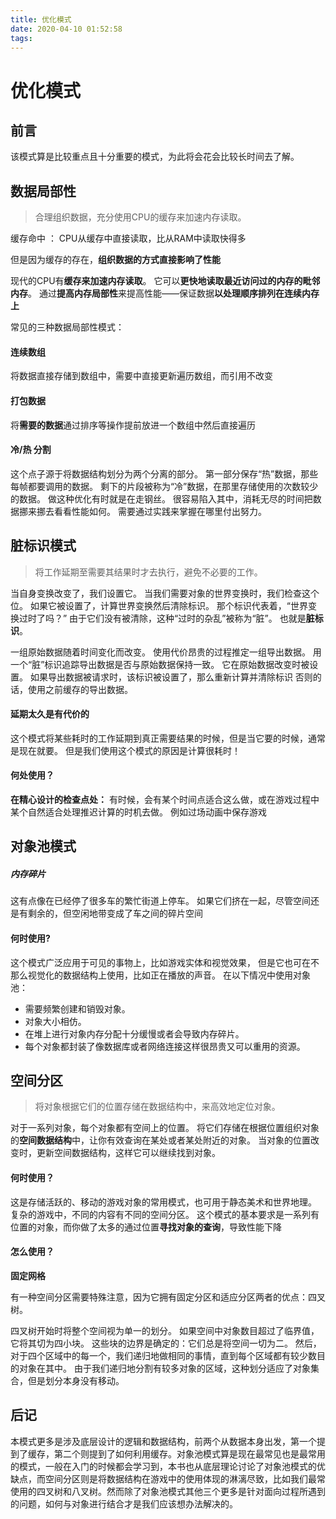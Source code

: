 ```yaml
---
title: 优化模式
date: 2020-04-10 01:52:58
tags:
---
```


# 优化模式
## 前言
该模式算是比较重点且十分重要的模式，为此将会花会比较长时间去了解。
<!--more-->
## 数据局部性
> 合理组织数据，充分使用CPU的缓存来加速内存读取。

 缓存命中 ： CPU从缓存中直接读取，比从RAM中读取快得多

 但是因为缓存的存在，**组织数据的方式直接影响了性能**

 现代的CPU有**缓存来加速内存读取**。 它可以**更快地读取最近访问过的内存的毗邻内存**。 通过**提高内存局部性**来提高性能——保证数据**以处理顺序排列在连续内存上** 

常见的三种数据局部性模式：

#### 连续数组

将数据直接存储到数组中，需要中直接更新遍历数组，而引用不改变

#### 打包数据

将**需要的数据**通过排序等操作提前放进一个数组中然后直接遍历

#### 冷/热 分割

这个点子源于将数据结构划分为两个分离的部分。 第一部分保存“热”数据，那些每帧都要调用的数据。 剩下的片段被称为“冷”数据，在那里存储使用的次数较少的数据。 
做这种优化有时就是在走钢丝。 很容易陷入其中，消耗无尽的时间把数据挪来挪去看看性能如何。 需要通过实践来掌握在哪里付出努力。 

## 脏标识模式
> 将工作延期至需要其结果时才去执行，避免不必要的工作。

当自身变换改变了，我们设置它。 当我们需要对象的世界变换时，我们检查这个位。 如果它被设置了，计算世界变换然后清除标识。 那个标识代表着，“世界变换过时了吗？” 由于它们没有被清除，这种“过时的杂乱”被称为“脏”。 也就是**脏标识**。

一组原始数据随着时间变化而改变。 使用代价昂贵的过程推定一组导出数据。 用一个“脏”标识追踪导出数据是否与原始数据保持一致。 它在原始数据改变时被设置。 如果导出数据被请求时，该标识被设置了，那么重新计算并清除标识 否则的话，使用之前缓存的导出数据。

#### 延期太久是有代价的
这个模式将某些耗时的工作延期到真正需要结果的时候，但是当它要的时候，通常是现在就要。 但是我们使用这个模式的原因是计算很耗时！
#### 何处使用？
**在精心设计的检查点处：**
有时候，会有某个时间点适合这么做，或在游戏过程中某个自然适合处理推迟计算的时机去做。 例如过场动画中保存游戏

## 对象池模式

##### 内存碎片
这有点像在已经停了很多车的繁忙街道上停车。 如果它们挤在一起，尽管空间还是有剩余的，但空闲地带变成了车之间的碎片空间

#### 何时使用?
这个模式广泛应用于可见的事物上，比如游戏实体和视觉效果， 但是它也可在不那么视觉化的数据结构上使用，比如正在播放的声音。 在以下情况中使用对象池：
- 需要频繁创建和销毁对象。
- 对象大小相仿。
- 在堆上进行对象内存分配十分缓慢或者会导致内存碎片。
- 每个对象都封装了像数据库或者网络连接这样很昂贵又可以重用的资源。

## 空间分区
> 将对象根据它们的位置存储在数据结构中，来高效地定位对象。

对于一系列对象，每个对象都有空间上的位置。 将它们存储在根据位置组织对象的**空间数据结构**中，让你有效查询在某处或者某处附近的对象。 当对象的位置改变时，更新空间数据结构，这样它可以继续找到对象。

#### 何时使用？
这是存储活跃的、移动的游戏对象的常用模式，也可用于静态美术和世界地理。 复杂的游戏中，不同的内容有不同的空间分区。
这个模式的基本要求是一系列有位置的对象，而你做了太多的通过位置**寻找对象的查询**，导致性能下降

#### 怎么使用？
**固定网格**

有一种空间分区需要特殊注意，因为它拥有固定分区和适应分区两者的优点：四叉树。

四叉树开始时将整个空间视为单一的划分。 如果空间中对象数目超过了临界值，它将其切为四小块。 这些块的边界是确定的：它们总是将空间一切为二。
然后，对于四个区域中的每一个，我们递归地做相同的事情，直到每个区域都有较少数目的对象在其中。 由于我们递归地分割有较多对象的区域，这种划分适应了对象集合，但是划分本身没有移动。

## 后记
本模式更多是涉及底层设计的逻辑和数据结构，前两个从数据本身出发，第一个提到了缓存，第二个则提到了如何利用缓存。对象池模式算是现在最常见也是最常用的模式，一般在入门的时候都会学习到，本书也从底层理论讨论了对象池模式的优缺点，而空间分区则是将数据结构在游戏中的使用体现的淋漓尽致，比如我们最常使用的四叉树和八叉树。然而除了对象池模式其他三个更多是针对面向过程所遇到的问题，如何与对象进行结合才是我们应该想办法解决的。